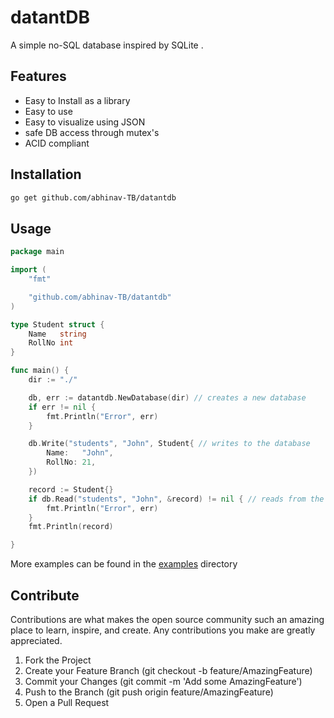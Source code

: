 # datantDB 
A simple no-SQL database inspired by SQLite . 


## Features
- Easy to Install as a library
- Easy to use
- Easy to visualize using JSON
- safe DB access through mutex's
- ACID compliant 


## Installation

 ```sh
 go get github.com/abhinav-TB/datantdb
 ```

## Usage

```go
package main

import (
	"fmt"

	"github.com/abhinav-TB/datantdb"
)

type Student struct {
	Name   string
	RollNo int
}

func main() {
	dir := "./"

	db, err := datantdb.NewDatabase(dir) // creates a new database
	if err != nil {
		fmt.Println("Error", err)
	}

	db.Write("students", "John", Student{ // writes to the database
		Name:   "John",
		RollNo: 21,
	})

	record := Student{}
	if db.Read("students", "John", &record) != nil { // reads from the database
		fmt.Println("Error", err)
	}
	fmt.Println(record)

}
```
More examples can be found in the [examples](https://github.com/abhinav-TB/datantdb/tree/master/examples) directory

## Contribute

Contributions are what makes the open source community such an amazing place to learn, inspire, and create. Any contributions you make are greatly appreciated.

 1. Fork the Project
 2.  Create your Feature Branch (git checkout -b feature/AmazingFeature)
 3. Commit your Changes (git commit -m 'Add some AmazingFeature')
 4.  Push to the Branch (git push origin feature/AmazingFeature)
 5. Open a Pull Request

  
